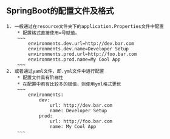 ## SpringBoot的配置文件及格式
	
	1. 一般通过在resource文件夹下的application.Properties文件中配置
		* 配置格式直接使用=号赋值。
		~~~
			environments.dev.url=http://dev.bar.com
			environments.dev.name=Developer Setup
			environments.prod.url=http://foo.bar.com
			environments.prod.name=My Cool App
		~~~
	2. 或者通过yaml文件，即.yml文件中进行配置
		* 配置文件具有阶梯性
		* 在配置中若有比较多的赋值，则使用yml格式更优
		~~~
			environments:
				dev:
					url: http://dev.bar.com
					name: Developer Setup
				prod:
					url: http://foo.bar.com
					name: My Cool App
		~~~